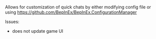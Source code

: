 Allows for customization of quick chats by either modifying config file or using https://github.com/BepInEx/BepInEx.ConfigurationManager

Issues:
- does not update game UI
